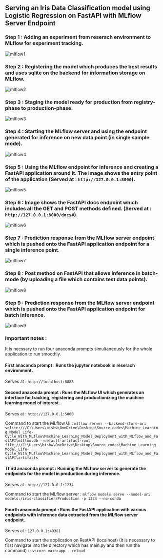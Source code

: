 ## Serving an Iris Data Classification model using Logistic Regression on FastAPI with MLflow Server Endpoint

### Step 1 : Adding an experiment from reserach environment to MLflow for experiment tracking.
![mlflow1](https://user-images.githubusercontent.com/79660080/215206183-f2acfa0f-650f-4670-8d70-f5c899abd657.PNG)

### Step 2 : Registering the model which produces the best results and uses sqlite on the backend for information storage on MLflow.
![mlflow2](https://user-images.githubusercontent.com/79660080/215206274-7c5b72a0-53aa-4667-81bd-4f25e45a2114.PNG)

### Step 3 : Staging the model ready for production from registry-phase to production-phase.
![mlflow3](https://user-images.githubusercontent.com/79660080/215206335-a80518c1-1875-4977-8832-0425660f4dcd.PNG)

### Step 4 : Starting the MLflow server and using the endpoint generated for inference on new data point (in single sample mode).
![mlflow4](https://user-images.githubusercontent.com/79660080/215206381-b61febfb-53e2-4a83-be83-6213b67aedcb.PNG)

### Step 5 : Using the MLflow endpoint for inference and creating a FastAPI application around it. The image shows the entry point of the application (Served at : `http://127.0.0.1:8000`).
![mlflow5](https://user-images.githubusercontent.com/79660080/215206426-45a97b68-9ca6-481c-a36a-bbca2f9b2ce5.PNG)

### Step 6 : Image shows the FastAPI docs endpoint which includes all the GET and POST methods defined. (Served at : `http://127.0.0.1:8000/docs#`).
![mlflow6](https://user-images.githubusercontent.com/79660080/215206468-f0ecffc9-0fd0-47b0-96c1-e6160c7ebc0f.PNG)

### Step 7 : Prediction response from the MLflow server endpoint which is pushed onto the FastAPI application endpoint for a single inference point.
![mlflow7](https://user-images.githubusercontent.com/79660080/215206513-dde28314-68ff-4c3e-bc49-bbbba3f87cd3.PNG)

### Step 8 : Post method on FastAPI that allows inference in batch-mode (by uploading a file which contains test data points).
![mlflow8](https://user-images.githubusercontent.com/79660080/215206549-ac86a69d-eadb-4954-a124-7fdf11a061d1.PNG)

### Step 9 : Prediction response from the MLflow server endpoint which is pushed onto the FastAPI application endpoint for batch inference.
![mlflow9](https://user-images.githubusercontent.com/79660080/215206588-920d7638-9012-4c26-976f-e776663b4fb1.PNG)

### Important notes : 

It is necssary to run four anaconda prompts simultaneously for the whole application to run smoothly.

#### First anaconda prompt : Runs the jupyter notebook in reserach environment.

Serves at : `http://localhost:8888`

#### Second anaconda prompt : Runs the MLflow UI which generates an interface for tracking, registering and productionizing the machine learning model of interest.

Serves at : `http://127.0.0.1:5000`

Command to start the MLflow UI : `mlflow server --backend-store-uri sqlite:///C:\Users\bishw\OneDrive\Desktop\Source_codes\Machine_Learning_Model_Life-Cycle_With_MLflow\Machine_Learning_Model_Deployment_with_MLflow_and_FastAPI\mlflow.db --default-artifact-root file:///C:\Users\bishw\OneDrive\Desktop\Source_codes\Machine_Learning_Model_Life-Cycle_With_MLflow\Machine_Learning_Model_Deployment_with_MLflow_and_FastAPI\artifacts`

#### Third anaconda prompt : Running the MLflow server to generate the endpoints for the model in production during inference.

Serves at : `http://127.0.0.1:1234`

Command to start the MLflow server : `mlflow models serve --model-uri models:/iris-classifier/Production -p 1234 --no-conda`

#### Fourth anaconda prompt : Runs the FastAPI application with various endpoints with inference data extracted from the MLflow server endpoint.

Serves at : `127.0.0.1:49381`

Command to start the application on RestAPI (localhost) (It is necessary to first navigate into the directory which has main.py and then run the command) : `uvicorn main:app --reload`
